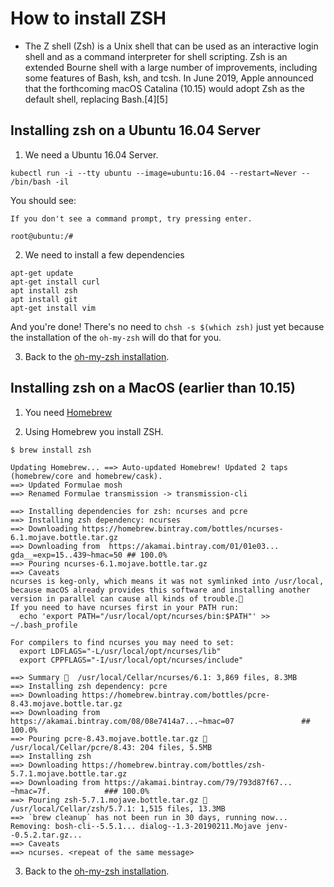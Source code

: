 # How to install ZSH

* The Z shell (Zsh) is a Unix shell that can be used as an interactive login shell and as a command interpreter for shell scripting. Zsh is an extended Bourne shell with a large number of improvements, including some features of Bash, ksh, and tcsh. In June 2019, Apple announced that the forthcoming macOS Catalina (10.15) would adopt Zsh as the default shell, replacing Bash.[4][5]


## Installing zsh on a Ubuntu 16.04 Server

1. We need a Ubuntu 16.04 Server.

```
kubectl run -i --tty ubuntu --image=ubuntu:16.04 --restart=Never -- /bin/bash -il
```

You should see:

```
If you don't see a command prompt, try pressing enter.

root@ubuntu:/#
```

2. We need to install a few dependencies

```
apt-get update
apt-get install curl
apt install zsh
apt install git
apt-get install vim
```

And you're done! There's no need to `chsh -s $(which zsh)` just yet because the installation of the `oh-my-zsh` will do that for you.

3. Back to the [oh-my-zsh installation](https://github.com/rm511130/pks-zsh-autocomplete-plugin/blob/master/README.MD/#Installation).


## Installing zsh on a MacOS (earlier than 10.15)

1. You need [Homebrew](https://treehouse.github.io/installation-guides/mac/homebrew)

2. Using Homebrew you install ZSH.

```
$ brew install zsh 

Updating Homebrew... ==> Auto-updated Homebrew! Updated 2 taps (homebrew/core and homebrew/cask).
==> Updated Formulae mosh
==> Renamed Formulae transmission -> transmission-cli

==> Installing dependencies for zsh: ncurses and pcre
==> Installing zsh dependency: ncurses
==> Downloading https://homebrew.bintray.com/bottles/ncurses-6.1.mojave.bottle.tar.gz
==> Downloading from  https://akamai.bintray.com/01/01e03... gda__=exp=15..439~hmac=50 ## 100.0%
==> Pouring ncurses-6.1.mojave.bottle.tar.gz
==> Caveats
ncurses is keg-only, which means it was not symlinked into /usr/local, because macOS already provides this software and installing another version in parallel can cause all kinds of trouble.
If you need to have ncurses first in your PATH run:
  echo 'export PATH="/usr/local/opt/ncurses/bin:$PATH"' >> ~/.bash_profile

For compilers to find ncurses you may need to set:
  export LDFLAGS="-L/usr/local/opt/ncurses/lib"
  export CPPFLAGS="-I/usr/local/opt/ncurses/include"

==> Summary 🍺  /usr/local/Cellar/ncurses/6.1: 3,869 files, 8.3MB
==> Installing zsh dependency: pcre
==> Downloading https://homebrew.bintray.com/bottles/pcre-8.43.mojave.bottle.tar.gz
==> Downloading from https://akamai.bintray.com/08/08e7414a7...~hmac=07               ## 100.0%
==> Pouring pcre-8.43.mojave.bottle.tar.gz 🍺  /usr/local/Cellar/pcre/8.43: 204 files, 5.5MB
==> Installing zsh
==> Downloading https://homebrew.bintray.com/bottles/zsh-5.7.1.mojave.bottle.tar.gz
==> Downloading from https://akamai.bintray.com/79/793d87f67... ~hmac=7f.            ### 100.0%
==> Pouring zsh-5.7.1.mojave.bottle.tar.gz 🍺  /usr/local/Cellar/zsh/5.7.1: 1,515 files, 13.3MB
==> `brew cleanup` has not been run in 30 days, running now...
Removing: bosh-cli--5.5.1... dialog--1.3-20190211.Mojave jenv--0.5.2.tar.gz... 
==> Caveats
==> ncurses. <repeat of the same message>
```

3. Back to the [oh-my-zsh installation](https://github.com/rm511130/pks-zsh-autocomplete-plugin/blob/master/README.MD/#Installation).
